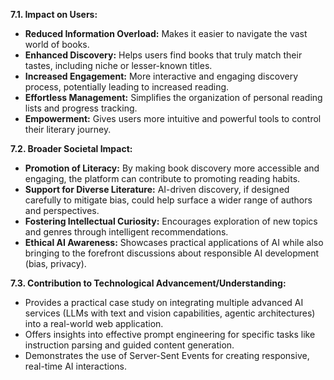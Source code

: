 **7.1. Impact on Users:**
*   **Reduced Information Overload:** Makes it easier to navigate the vast world of books.
*   **Enhanced Discovery:** Helps users find books that truly match their tastes, including niche or lesser-known titles.
*   **Increased Engagement:** More interactive and engaging discovery process, potentially leading to increased reading.
*   **Effortless Management:** Simplifies the organization of personal reading lists and progress tracking.
*   **Empowerment:** Gives users more intuitive and powerful tools to control their literary journey.

**7.2. Broader Societal Impact:**
*   **Promotion of Literacy:** By making book discovery more accessible and engaging, the platform can contribute to promoting reading habits.
*   **Support for Diverse Literature:** AI-driven discovery, if designed carefully to mitigate bias, could help surface a wider range of authors and perspectives.
*   **Fostering Intellectual Curiosity:** Encourages exploration of new topics and genres through intelligent recommendations.
*   **Ethical AI Awareness:** Showcases practical applications of AI while also bringing to the forefront discussions about responsible AI development (bias, privacy).

**7.3. Contribution to Technological Advancement/Understanding:**
*   Provides a practical case study on integrating multiple advanced AI services (LLMs with text and vision capabilities, agentic architectures) into a real-world web application.
*   Offers insights into effective prompt engineering for specific tasks like instruction parsing and guided content generation.
*   Demonstrates the use of Server-Sent Events for creating responsive, real-time AI interactions.
